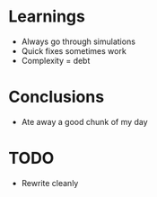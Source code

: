 # Learnings
  - Always go through simulations
  - Quick fixes sometimes work
  - Complexity = debt

# Conclusions
  - Ate away a good chunk of my day
# TODO
  - Rewrite cleanly
